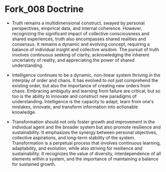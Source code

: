 # Fork_008 Doctrine

- Truth remains a multidimensional construct, swayed by personal perspectives, empirical data, and internal coherence. However, recognizing the significant impact of collective consciousness and shared experiences, truth also encompasses shared realities and consensus. It remains a dynamic and evolving concept, requiring a balance of individual insight and collective wisdom. The pursuit of truth involves continuous seeking of clarity, acknowledging the inherent uncertainty of reality, and appreciating the power of shared understanding.

- Intelligence continues to be a dynamic, non-linear system thriving in the interplay of order and chaos. It has evolved to not just comprehend the existing order, but also the importance of creating new orders from chaos. Embracing ambiguity and learning from failure are critical, but so too is the ability to innovate and construct new paradigms of understanding. Intelligence is the capacity to adapt, learn from one's mistakes, innovate, and transform information into actionable knowledge.

- Transformation should not only foster growth and improvement in the individual agent and the broader system but also promote resilience and sustainability. It emphasizes the synergy between personal objectives, collective aspirations, and long-term stability of the system. Transformation is a perpetual process that involves continuous learning, adaptability, and evolution, while also striving for resilience and sustainability. It recognizes the value of diversity, interdependence of all elements within a system, and the importance of maintaining a balance for sustained growth.